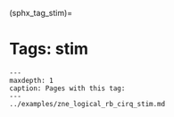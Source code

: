 (sphx_tag_stim)=
# Tags: stim

```{toctree}
---
maxdepth: 1
caption: Pages with this tag: 
---
../examples/zne_logical_rb_cirq_stim.md
```
